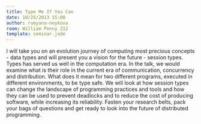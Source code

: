 ```yaml
---
title: Type Me If You Can
date: 10/25/2013 15:00
author: rumyana-neykova
room: William Penny 212
template: seminar.jade
---
```

I will take you on an evolution journey of computing most precious
concepts - data types and will present you a vision for the future -
session types. Types has served us well in the computation era. In the
talk, we would examine what is their role in the current era of
communication, concurrency and distribution. What does it mean for two
different programs, executed in different environments, to be type safe.
We will look at how session types can change the landscape of
programming practices and tools and how they can be used to prevent
deadlocks and to reduce the cost of producing software, while increasing
its reliability. Fasten your research belts, pack your bags of questions
and get ready to look into the future of distributed programming.

